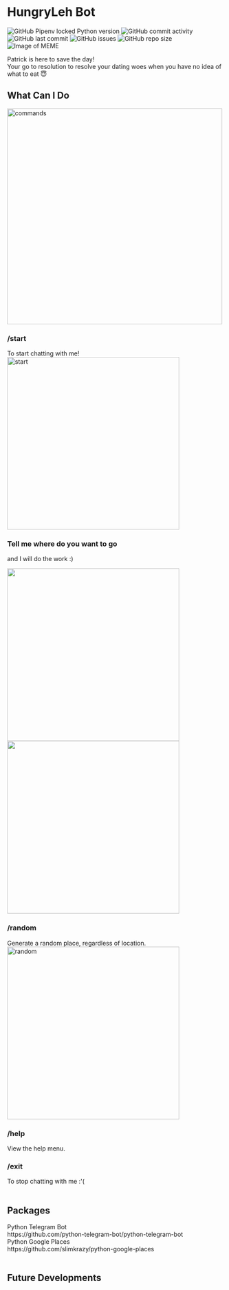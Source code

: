 
<h1>HungryLeh Bot</h1>

![GitHub Pipenv locked Python version](https://img.shields.io/github/pipenv/locked/python-version/aaronangxz/hungrylehbot?style=for-the-badge)
![GitHub commit activity](https://img.shields.io/github/commit-activity/m/aaronangxz/hungrylehbot?style=for-the-badge)
![GitHub last commit](https://img.shields.io/github/last-commit/aaronangxz/hungrylehbot?style=for-the-badge)
![GitHub issues](https://img.shields.io/github/issues/aaronangxz/hungrylehbot?style=for-the-badge)
![GitHub repo size](https://img.shields.io/github/repo-size/aaronangxz/hungrylehbot?style=for-the-badge)
<br>
![Image of MEME](https://i.imgur.com/bDrj8Pd.png)

Patrick is here to save the day! <br>Your go to resolution to resolve your dating woes when you have no idea of what to eat 😇

<h2>What Can I Do</h2>
<img src="commands.jpg" alt="commands" width="500"/>
<br>
<h3>/start</h3> To start chatting with me!
<br>
<img src="./imgs/start.png" alt="start" width="400"/>

<h3>Tell me where do you want to go</h3> and I will do the work :)
<br>
<p float="left">
  <img src="./imgs/location.png" width="400" />
  <img src="./imgs/result.png" width="400" /> 
</p>

<h3>/random</h3> Generate a random place, regardless of location.
<br>
<img src="./imgs/random.png" alt="random" width="400"/>
<h3>/help</h3> View the help menu.
<h3>/exit</h3> To stop chatting with me :'(<br>

<br>
<h2>Packages</h2>
Python Telegram Bot<br>
https://github.com/python-telegram-bot/python-telegram-bot<br>
Python Google Places<br>
https://github.com/slimkrazy/python-google-places<br>

<br>
<h2>Future Developments</h2><br>
